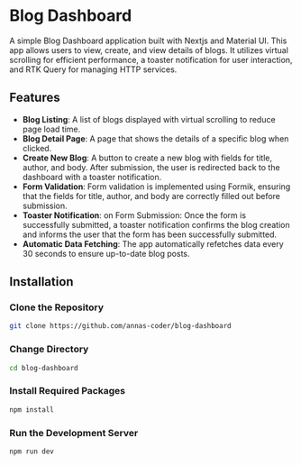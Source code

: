 # Blog Dashboard

A simple Blog Dashboard application built with Nextjs and Material UI. This app allows users to view, create, and view details of blogs. It utilizes virtual scrolling for efficient performance, a toaster notification for user interaction, and RTK Query for managing HTTP services.

## Features

- **Blog Listing**: A list of blogs displayed with virtual scrolling to reduce page load time.
- **Blog Detail Page**: A page that shows the details of a specific blog when clicked.
- **Create New Blog**: A button to create a new blog with fields for title, author, and body. After submission, the user is redirected back to the dashboard with a toaster notification.
- **Form Validation**: Form validation is implemented using Formik, ensuring that the fields for title, author, and body are correctly filled out before submission.
- **Toaster Notification**: on Form Submission: Once the form is successfully submitted, a toaster notification confirms the blog creation and informs the user that the form has been successfully submitted.
- **Automatic Data Fetching**: The app automatically refetches data every 30 seconds to ensure up-to-date blog posts.

## Installation

### Clone the Repository

```bash
git clone https://github.com/annas-coder/blog-dashboard
```
### Change Directory
```bash
cd blog-dashboard
```
### Install Required Packages
```bash
npm install
```
### Run the Development Server
```bash
npm run dev
```
